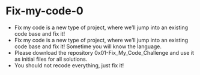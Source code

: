 # Fix-my-code-0
- Fix my code is a new type of project, where we’ll jump into an existing code base and fix it!
- Fix my code is a new type of project, where we’ll jump into an existing code base and fix it! Sometime you will know the language.
- Please download the repository 0x01-Fix_My_Code_Challenge and use it as initial files for all solutions.
- You should not recode everything, just fix it!